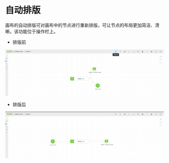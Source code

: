 # 自动排版

画布的自动排版可对画布中的节点进行重新排版，可让节点的布局更加简洁、清晰。该功能位于操作栏上。

- 排版前

![](../../../../assets/dataflow/ide/ide-tools/redraw/dataflow-redraw-before.png)


- 排版后

![](../../../../assets/dataflow/ide/ide-tools/redraw/dataflow-redraw-after.png)
